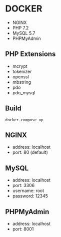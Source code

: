 DOCKER
======

* NGINX
* PHP 7.2
* MySQL 5.7
* PHPMyAdmin

PHP Extensions
--------------

* mcrypt
* tokenizer
* openssl
* mbstring
* pdo
* pdo_mysql

Build
-----

```
docker-compose up
```

NGINX
-----

* address: localhost
* port: 80 (default)

MySQL
-----

* address: localhost
* port: 3306
* username: root
* password: 12345

PHPMyAdmin
----------

* address: localhost
* port: 8001